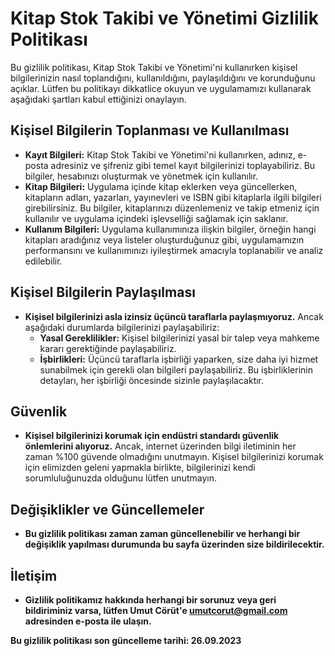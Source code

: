 # Kitap Stok Takibi ve Yönetimi Gizlilik Politikası

Bu gizlilik politikası, Kitap Stok Takibi ve Yönetimi'ni kullanırken kişisel bilgilerinizin nasıl toplandığını, kullanıldığını, paylaşıldığını ve korunduğunu açıklar. Lütfen bu politikayı dikkatlice okuyun ve uygulamamızı kullanarak aşağıdaki şartları kabul ettiğinizi onaylayın.

## Kişisel Bilgilerin Toplanması ve Kullanılması

* **Kayıt Bilgileri:** Kitap Stok Takibi ve Yönetimi'ni kullanırken, adınız, e-posta adresiniz ve şifreniz gibi temel kayıt bilgilerinizi toplayabiliriz. Bu bilgiler, hesabınızı oluşturmak ve yönetmek için kullanılır.
* **Kitap Bilgileri:** Uygulama içinde kitap eklerken veya güncellerken, kitapların adları, yazarları, yayınevleri ve ISBN gibi kitaplarla ilgili bilgileri girebilirsiniz. Bu bilgiler, kitaplarınızı düzenlemeniz ve takip etmeniz için kullanılır ve uygulama içindeki işlevselliği sağlamak için saklanır.
* **Kullanım Bilgileri:** Uygulama kullanımınıza ilişkin bilgiler, örneğin hangi kitapları aradığınız veya listeler oluşturduğunuz gibi, uygulamamızın performansını ve kullanımınızı iyileştirmek amacıyla toplanabilir ve analiz edilebilir.

## Kişisel Bilgilerin Paylaşılması

* **Kişisel bilgilerinizi asla izinsiz üçüncü taraflarla paylaşmıyoruz.** Ancak aşağıdaki durumlarda bilgilerinizi paylaşabiliriz:
    * **Yasal Gereklilikler:** Kişisel bilgilerinizi yasal bir talep veya mahkeme kararı gerektiğinde paylaşabiliriz.
    * **İşbirlikleri:** Üçüncü taraflarla işbirliği yaparken, size daha iyi hizmet sunabilmek için gerekli olan bilgileri paylaşabiliriz. Bu işbirliklerinin detayları, her işbirliği öncesinde sizinle paylaşılacaktır.

## Güvenlik

* **Kişisel bilgilerinizi korumak için endüstri standardı güvenlik önlemlerini alıyoruz.** Ancak, internet üzerinden bilgi iletiminin her zaman %100 güvende olmadığını unutmayın. Kişisel bilgilerinizi korumak için elimizden geleni yapmakla birlikte, bilgilerinizi kendi sorumluluğunuzda olduğunu lütfen unutmayın.

## Değişiklikler ve Güncellemeler

* **Bu gizlilik politikası zaman zaman güncellenebilir ve herhangi bir değişiklik yapılması durumunda bu sayfa üzerinden size bildirilecektir.**

## İletişim

* **Gizlilik politikamız hakkında herhangi bir sorunuz veya geri bildiriminiz varsa, lütfen Umut Cörüt'e umutcorut@gmail.com adresinden e-posta ile ulaşın.**

**Bu gizlilik politikası son güncelleme tarihi: 26.09.2023**
